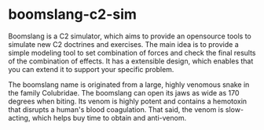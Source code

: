 # boomslang-c2-sim

Boomslang is a C2 simulator, which aims to provide an opensource tools to simulate new C2 doctrines and exercises.
The main idea is to provide a simple modeling tool to set combination of forces and check the final results of the combination of effects.
It has a extensible design, which enables that you can extend it to support your specific problem.

The  boomslang name is originated from a large, highly venomous snake in the family Colubridae. The boomslang can open its jaws as wide as 170 degrees when biting. Its venom is highly potent and contains a hemotoxin that disrupts a human's blood coagulation. That said, the venom is slow-acting, which helps buy time to obtain and anti-venom.

